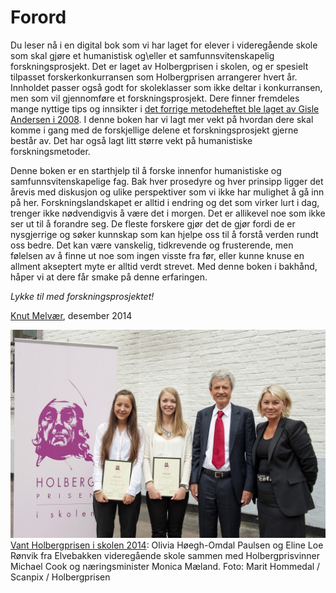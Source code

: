 # Forord

Du leser nå i en digital bok som vi har laget for elever i videregående skole som skal gjøre et humanistisk og\eller et samfunnsvitenskapelig forskningsprosjekt. Det er laget av Holbergprisen i skolen, og er spesielt tilpasset forskerkonkurransen som Holbergprisen arrangerer hvert år. Innholdet passer også godt for skoleklasser som ikke deltar i konkurransen, men som vil gjennomføre et forskningsprosjekt. Dere finner fremdeles mange nyttige tips og innsikter i [det forrige metodeheftet ble laget av Gisle Andersen i 2008][2]. I denne boken har vi lagt mer vekt på hvordan dere skal komme i gang med de forskjellige delene et forskningsprosjekt gjerne består av. Det har også lagt litt større vekt på humanistiske forskningsmetoder.

Denne boken er en starthjelp til å forske innenfor humanistiske og samfunnsvitenskapelige fag. Bak hver prosedyre og hver prinsipp ligger det årevis med diskusjon og ulike perspektiver som vi ikke har mulighet å gå inn på her. Forskningslandskapet er alltid i endring og det som virker lurt i dag, trenger ikke nødvendigvis å være det i morgen. Det er allikevel noe som ikke ser ut til å forandre seg. De fleste forskere gjør det de gjør fordi de er nysgjerrige og søker kunnskap som kan hjelpe oss til å forstå verden rundt oss bedre. Det kan være vanskelig, tidkrevende og frusterende, men følelsen av å finne ut noe som ingen visste fra før, eller kunne knuse en allment akseptert myte er alltid verdt strevet. Med denne boken i bakhånd, håper vi at dere får smake på denne erfaringen.

_Lykke til med forskningsprosjektet!_

[Knut Melvær][1], desember 2014

![Olivia Høegh-Omdal Paulsen og Eline Loe Rønvik fra Elvebakken videregående skole sammen med Holbergprisvinner Michael Cook og næringsminister Monica Mæland. Foto: Marit Hommedal / Scanpix / Holbergprisen][3]
[Vant Holbergprisen i skolen 2014][4]: Olivia Høegh-Omdal Paulsen og Eline Loe Rønvik fra Elvebakken videregående skole sammen med Holbergprisvinner Michael Cook og næringsminister Monica Mæland. Foto: Marit Hommedal / Scanpix / Holbergprisen

   [1]: http://knutmelvaer.no "Knut Melværs nettside"
   [2]: http://www.holbergprisen.no/images/materiell/2008_skole_elevkompendium.pdf "Metodehefte for Holbergprisen i skolen"
   [3]: ./images/holbergvinnere2014.jpeg
   [4]: http://www.holbergprisen.no/holbergprisen-i-skolen/vinner-2014
